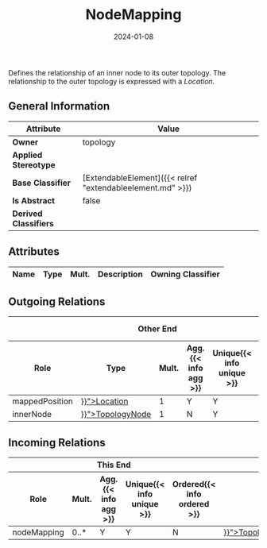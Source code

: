 ﻿---
title: NodeMapping
toc: false
type: specs
date: "2024-01-08"
draft: false
specification: VEC
version: 2.1.0
documentType: "Recommendation"
elementType: Class
classes:
  - NodeMapping
menu_name: vec-2.1.0
---
<p> Defines the relationship of an inner node to its outer topology. The relationship to the outer topology is expressed with a <i>Location</i>.      </p>

## General Information

| Attribute               | Value |
|-------------------------|-------|
| **Owner**               | topology |
| **Applied Stereotype**  |   |
| **Base Classifier**     | [ExtendableElement]({{< relref "extendableelement.md" >}})<br/>  |
| **Is Abstract**         | false |
| **Derived Classifiers** |   |

## Attributes
|  Name  |  Type  |  Mult.  |  Description  |  Owning Classifier  |
|--------|--------|---------|---------------|--------------|

## Outgoing Relations
<table>
    <thead>
        <tr>
           <th colspan="6">Other End</th>
           <th colspan="1">This End</th>
           <th colspan="1">General</th>
        </tr>
        <tr>
           <th>Role</th>
           <th>Type</th>
           <th>Mult.</th>
           <th>Agg.{{< info agg >}}</th>
           <th>Unique{{< info unique >}}</th>
           <th>Ordered{{< info ordered >}}</th>
           <th>Mult.</th>
           <th>Description</th>
        </tr>
    <thead>
    <tbody>
    <tr>
        <td>mappedPosition</td>
        <td><a href="{{< relref "location.md" >}}">Location</a></td>
        <td>1</td>
        <td>Y</td>
        <td>Y</td>
        <td>N</td>
        <td>0..1</td>
        <td></td>
    </tr>
    <tr>
        <td>innerNode</td>
        <td><a href="{{< relref "topologynode.md" >}}">TopologyNode</a></td>
        <td>1</td>
        <td>N</td>
        <td>Y</td>
        <td>N</td>
        <td></td>
        <td></td>
    </tr>
    </tbody>
</table>

##  Incoming Relations
<table>
    <thead>
        <tr>
           <th colspan="5">This End</th>
           <th colspan="2">Other End</th>
           <th colspan="1">General</th>
        </tr>
        <tr>
           <th>Role</th>
           <th>Mult.</th>
           <th>Agg.{{< info agg >}}</th>
           <th>Unique{{< info unique >}}</th>
           <th>Ordered{{< info ordered >}}</th>
           <th>Type</th>
           <th>Mult.</th>
           <th>Description</th>
        </tr>
    <thead>
    <tbody>
    <tr>
        <td>nodeMapping</td>
        <td>0..*</td>
        <td>Y</td>
        <td>Y</td>
        <td>N</td>
        <td><a href="{{< relref "topologymappingspecification.md" >}}">TopologyMappingSpecification</a></td>
        <td>1</td>
        <td></td>
    </tr>
    </tbody>
</table>



